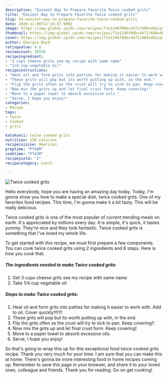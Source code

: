 ```yaml
---
description: "Easiest Way to Prepare Favorite Twice cooked grits"
title: "Easiest Way to Prepare Favorite Twice cooked grits"
slug: 64-easiest-way-to-prepare-favorite-twice-cooked-grits
date: 2020-11-06T12:14:57.990Z
image: https://img-global.cpcdn.com/recipes/f1e1246f00bc4472/680x482cq70/twice-cooked-grits-recipe-main-photo.jpg
thumbnail: https://img-global.cpcdn.com/recipes/f1e1246f00bc4472/680x482cq70/twice-cooked-grits-recipe-main-photo.jpg
cover: https://img-global.cpcdn.com/recipes/f1e1246f00bc4472/680x482cq70/twice-cooked-grits-recipe-main-photo.jpg
author: Georgia Boyd
ratingvalue: 4.8
reviewcount: 30156
recipeingredient:
- "3 cups cheese grits see my recipe with same name"
- "1/4 cup vegetable oil"
recipeinstructions:
- "Heat oil and form grits into patties for making it easier to work with. Add to oil. Cover quickly!!!!!!!"
- "These grits will pop but its worth putting up with, in the end."
- "Flip the grits often as the crust will try to sick to pan. Keep covering!!"
- "Now mix the grits up and let final crust form. Keep covering!"
- "Move to a paper towel to absorb excessive oils."
- "Serve, I hope you enjoy!"
categories:
- Recipe
tags:
- twice
- cooked
- grits

katakunci: twice cooked grits 
nutrition: 150 calories
recipecuisine: American
preptime: "PT40M"
cooktime: "PT43M"
recipeyield: "2"
recipecategory: Lunch

---
```



![Twice cooked grits](https://img-global.cpcdn.com/recipes/f1e1246f00bc4472/680x482cq70/twice-cooked-grits-recipe-main-photo.jpg)

Hello everybody, hope you are having an amazing day today. Today, I'm gonna show you how to make a special dish, twice cooked grits. One of my favorites food recipes. This time, I'm gonna make it a bit tasty. This will be really delicious.



Twice cooked grits is one of the most popular of current trending meals on earth. It's appreciated by millions every day. It is simple, it's quick, it tastes yummy. They're nice and they look fantastic. Twice cooked grits is something that I've loved my whole life.


To get started with this recipe, we must first prepare a few components. You can cook twice cooked grits using 2 ingredients and 6 steps. Here is how you cook that.

<!--inarticleads1-->

##### The ingredients needed to make Twice cooked grits:

1. Get 3 cups cheese grits see my recipe with same name
1. Take 1/4 cup vegetable oil




<!--inarticleads2-->

##### Steps to make Twice cooked grits:

1. Heat oil and form grits into patties for making it easier to work with. Add to oil. Cover quickly!!!!!!!
1. These grits will pop but its worth putting up with, in the end.
1. Flip the grits often as the crust will try to sick to pan. Keep covering!!
1. Now mix the grits up and let final crust form. Keep covering!
1. Move to a paper towel to absorb excessive oils.
1. Serve, I hope you enjoy!




So that's going to wrap this up for this exceptional food twice cooked grits recipe. Thank you very much for your time. I am sure that you can make this at home. There's gonna be more interesting food in home recipes coming up. Remember to save this page in your browser, and share it to your loved ones, colleague and friends. Thank you for reading. Go on get cooking!
